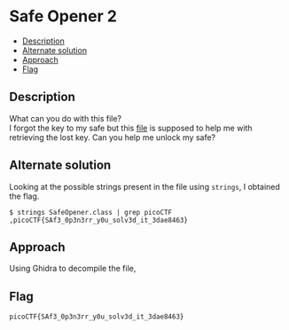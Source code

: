 # Safe Opener 2

- [Description](#description)
- [Alternate solution](#alternate-solution)
- [Approach](#approach)
- [Flag](#flag)

## Description

What can you do with this file? <br>
I forgot the key to my safe but this [file](https://artifacts.picoctf.net/c/286/SafeOpener.class) is supposed to help me with retrieving the lost key. Can you help me unlock my safe?

## Alternate solution

Looking at the possible strings present in the file using `strings`, I obtained the flag.

```
$ strings SafeOpener.class | grep picoCTF
,picoCTF{SAf3_0p3n3rr_y0u_solv3d_it_3dae8463}
```

## Approach

Using Ghidra to decompile the file, 

## Flag

`picoCTF{SAf3_0p3n3rr_y0u_solv3d_it_3dae8463}`